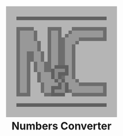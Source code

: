 <h1 align='center'>  
  <a href="https://github.com/zzupart/NumbersConverter">
    <img src="logo.jpg" alt="logo" width="300" height="300">
  </a>
  <div align='center'>
    Numbers Converter
  </div>
</h1>
